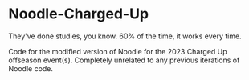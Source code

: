 # Noodle-Charged-Up
They've done studies, you know. 60% of the time, it works every time.

Code for the modified version of Noodle for the 2023 Charged Up offseason event(s). Completely unrelated to any previous iterations of Noodle code.
